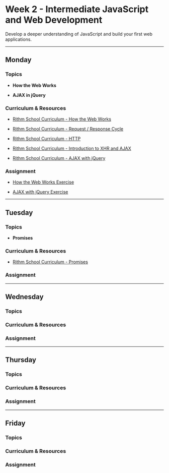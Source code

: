 # Week 2 - Intermediate JavaScript and Web Development

Develop a deeper understanding of JavaScript and build your first web applications.

---

## Monday

### Topics

* **How the Web Works**

* **AJAX in jQuery**

### Curriculum & Resources

* [Rithm School Curriculum - How the Web Works](https://www.rithmschool.com/courses/intermediate-javascript-part-2/how-the-web-works-introduction)

* [Rithm School Curriculum - Request / Response Cycle](https://www.rithmschool.com/courses/intermediate-javascript-part-2/how-the-web-works-request-response-cycle)

* [Rithm School Curriculum - HTTP](https://www.rithmschool.com/courses/intermediate-javascript-part-2/how-the-web-works-http-rest)

* [Rithm School Curriculum - Introduction to XHR and AJAX](https://www.rithmschool.com/courses/intermediate-javascript-part-2/ajax-introduction)

* [Rithm School Curriculum - AJAX with jQuery](https://www.rithmschool.com/courses/intermediate-javascript-part-2/ajax-with-jquery)

### Assignment

* [How the Web Works Exercise](https://www.rithmschool.com/courses/intermediate-javascript-part-2/how-the-web-works-exercises)

* [AJAX with jQuery Exercise](https://www.rithmschool.com/courses/intermediate-javascript-part-2/ajax-exercises)

---

## Tuesday

### Topics

* **Promises**

### Curriculum & Resources

* [Rithm School Curriculum - Promises](https://www.rithmschool.com/courses/advanced-javascript-part-2/javascript-promises)

### Assignment

---

## Wednesday

### Topics

### Curriculum & Resources

### Assignment

---

## Thursday

### Topics

### Curriculum & Resources

### Assignment

---

## Friday

### Topics

### Curriculum & Resources

### Assignment

